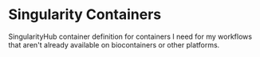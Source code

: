 # Singularity Containers
SingularityHub container definition for containers I need for my workflows that aren't already available on biocontainers or other platforms.

